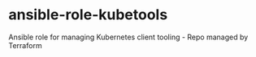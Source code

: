 # ansible-role-kubetools
Ansible role for managing Kubernetes client tooling - Repo managed by Terraform
